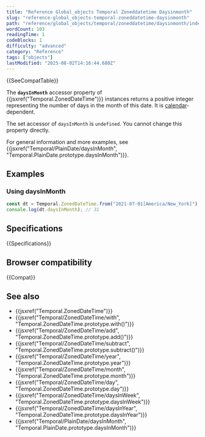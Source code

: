 ```yaml
---
title: "Reference Global_objects Temporal Zoneddatetime Daysinmonth"
slug: "reference-global_objects-temporal-zoneddatetime-daysinmonth"
path: "reference/global_objects/temporal/zoneddatetime/daysinmonth/index.md"
wordCount: 103
readingTime: 1
codeBlocks: 1
difficulty: "advanced"
category: "Reference"
tags: ["objects"]
lastModified: "2025-08-02T14:16:44.680Z"
---
```



{{SeeCompatTable}}

The **`daysInMonth`** accessor property of {{jsxref("Temporal.ZonedDateTime")}} instances returns a positive integer representing the number of days in the month of this date. It is [calendar](/en-US/docs/Web/JavaScript/Reference/Global_Objects/Temporal#calendars)-dependent.

The set accessor of `daysInMonth` is `undefined`. You cannot change this property directly.

For general information and more examples, see {{jsxref("Temporal/PlainDate/daysInMonth", "Temporal.PlainDate.prototype.daysInMonth")}}.

## Examples

### Using daysInMonth

```js
const dt = Temporal.ZonedDateTime.from("2021-07-01[America/New_York]");
console.log(dt.daysInMonth); // 31
```

## Specifications

{{Specifications}}

## Browser compatibility

{{Compat}}

## See also

- {{jsxref("Temporal.ZonedDateTime")}}
- {{jsxref("Temporal/ZonedDateTime/with", "Temporal.ZonedDateTime.prototype.with()")}}
- {{jsxref("Temporal/ZonedDateTime/add", "Temporal.ZonedDateTime.prototype.add()")}}
- {{jsxref("Temporal/ZonedDateTime/subtract", "Temporal.ZonedDateTime.prototype.subtract()")}}
- {{jsxref("Temporal/ZonedDateTime/year", "Temporal.ZonedDateTime.prototype.year")}}
- {{jsxref("Temporal/ZonedDateTime/month", "Temporal.ZonedDateTime.prototype.month")}}
- {{jsxref("Temporal/ZonedDateTime/day", "Temporal.ZonedDateTime.prototype.day")}}
- {{jsxref("Temporal/ZonedDateTime/daysInWeek", "Temporal.ZonedDateTime.prototype.daysInWeek")}}
- {{jsxref("Temporal/ZonedDateTime/daysInYear", "Temporal.ZonedDateTime.prototype.daysInYear")}}
- {{jsxref("Temporal/PlainDate/daysInMonth", "Temporal.PlainDate.prototype.daysInMonth")}}
